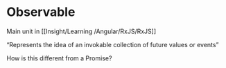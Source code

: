 # Observable

Main unit in [[Insight/Learning /Angular/RxJS/RxJS]]

“Represents the idea of an invokable collection of future values or events”

How is this different from a Promise?

